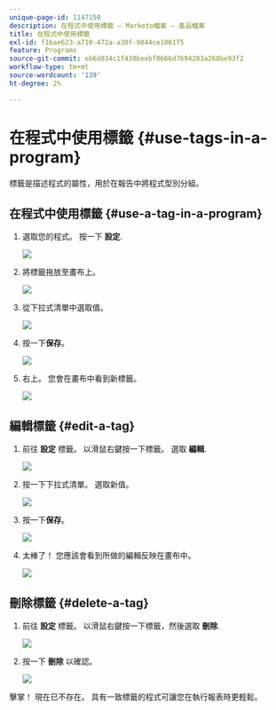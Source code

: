 ```yaml
---
unique-page-id: 1147150
description: 在程式中使用標籤 — Marketo檔案 — 產品檔案
title: 在程式中使用標籤
exl-id: f1bae623-a710-472a-a30f-9044ce1001f5
feature: Programs
source-git-commit: eb6d834c1f430beebf0666d7694203a268be93f2
workflow-type: tm+mt
source-wordcount: '139'
ht-degree: 2%

---
```


# 在程式中使用標籤 {#use-tags-in-a-program}

標籤是描述程式的屬性，用於在報告中將程式型別分組。

## 在程式中使用標籤 {#use-a-tag-in-a-program}

1. 選取您的程式。 按一下 **設定**.

   ![](assets/image2014-9-23-15-3a45-3a0.png)

1. 將標籤拖放至畫布上。

   ![](assets/image2014-9-23-15-3a45-3a13.png)

1. 從下拉式清單中選取值。

   ![](assets/image2014-9-23-15-3a45-3a30.png)

1. 按一下&#x200B;**保存**。

   ![](assets/image2014-9-23-15-3a45-3a36.png)

1. 右上。 您會在畫布中看到新標籤。

   ![](assets/image2014-9-23-15-3a45-3a47.png)

## 編輯標籤 {#edit-a-tag}

1. 前往 **設定** 標籤。 以滑鼠右鍵按一下標籤。 選取 **編輯**.

   ![](assets/image2014-9-23-15-3a45-3a53.png)

1. 按一下下拉式清單。 選取新值。

   ![](assets/image2014-9-23-15-3a46-3a12.png)

1. 按一下&#x200B;**保存**。

   ![](assets/image2014-9-23-15-3a46-3a25.png)

1. 太棒了！ 您應該會看到所做的編輯反映在畫布中。

   ![](assets/image2014-9-23-15-3a46-3a35.png)

## 刪除標籤  {#delete-a-tag}

1. 前往 **設定** 標籤。 以滑鼠右鍵按一下標籤，然後選取 **刪除**.

   ![](assets/image2014-9-23-15-3a46-3a55.png)

1. 按一下 **刪除** 以確認。

   ![](assets/image2014-9-23-15-3a47-3a8.png)

擊掌！ 現在已不存在。 具有一致標籤的程式可讓您在執行報表時更輕鬆。
